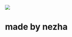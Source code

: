 ![](https://media.discordapp.net/attachments/942828339033428089/943134815773941760/IMG_7290.png?width=473&height=473)
# made by nezha
